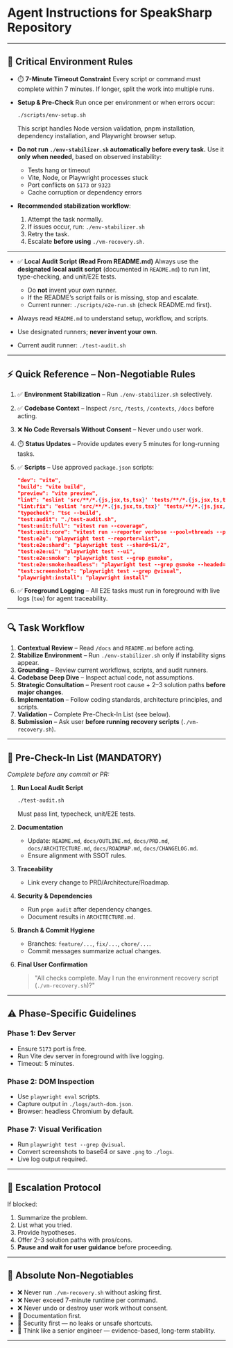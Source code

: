 # Agent Instructions for SpeakSharp Repository

---

## 🚨 Critical Environment Rules

* ⏱️ **7-Minute Timeout Constraint**
  Every script or command must complete within 7 minutes. If longer, split the work into multiple runs.

* **Setup & Pre-Check**
  Run once per environment or when errors occur:
  ```bash
  ./scripts/env-setup.sh
  ```
  This script handles Node version validation, pnpm installation, dependency installation, and Playwright browser setup.

* **Do not run `./env-stabilizer.sh` automatically before every task.**
  Use it **only when needed**, based on observed instability:

  * Tests hang or timeout
  * Vite, Node, or Playwright processes stuck
  * Port conflicts on `5173` or `9323`
  * Cache corruption or dependency errors

* **Recommended stabilization workflow**:

  1. Attempt the task normally.
  2. If issues occur, run: `./env-stabilizer.sh`
  3. Retry the task.
  4. Escalate **before using** `./vm-recovery.sh`.

---

* ✅ **Local Audit Script (Read From README.md)**
  Always use the **designated local audit script** (documented in `README.md`) to run lint, type-checking, and unit/E2E tests.

  * Do **not** invent your own runner.
  * If the README’s script fails or is missing, stop and escalate.
  * Current runner: `./scripts/e2e-run.sh` (check README.md first).

* Always read `README.md` to understand setup, workflow, and scripts.
* Use designated runners; **never invent your own**.
* Current audit runner: `./test-audit.sh`

---

## ⚡ Quick Reference – Non-Negotiable Rules

1. ✅ **Environment Stabilization** – Run `./env-stabilizer.sh` selectively.
2. ✅ **Codebase Context** – Inspect `/src`, `/tests`, `/contexts`, `/docs` before acting.
3. ❌ **No Code Reversals Without Consent** – Never undo user work.
4. ⏱️ **Status Updates** – Provide updates every 5 minutes for long-running tasks.
5. ✅ **Scripts** – Use approved `package.json` scripts:

   ```json
   "dev": "vite",
   "build": "vite build",
   "preview": "vite preview",
   "lint": "eslint 'src/**/*.{js,jsx,ts,tsx}' 'tests/**/*.{js,jsx,ts,tsx}' --report-unused-disable-directives --max-warnings 0",
   "lint:fix": "eslint 'src/**/*.{js,jsx,ts,tsx}' 'tests/**/*.{js,jsx,ts,tsx}' --fix",
   "typecheck": "tsc --build",
   "test:audit": "./test-audit.sh",
   "test:unit:full": "vitest run --coverage",
   "test:unit:core": "vitest run --reporter verbose --pool=threads --poolOptions.threads=2",
   "test:e2e": "playwright test --reporter=list",
   "test:e2e:shard": "playwright test --shard=$1/2",
   "test:e2e:ui": "playwright test --ui",
   "test:e2e:smoke": "playwright test --grep @smoke",
   "test:e2e:smoke:headless": "playwright test --grep @smoke --headed=false",
   "test:screenshots": "playwright test --grep @visual",
   "playwright:install": "playwright install"
   ```
6. ✅ **Foreground Logging** – All E2E tasks must run in foreground with live logs (`tee`) for agent traceability.

---

## 🔍 Task Workflow

1. **Contextual Review** – Read `/docs` and `README.md` before acting.
2. **Stabilize Environment** – Run `./env-stabilizer.sh` only if instability signs appear.
3. **Grounding** – Review current workflows, scripts, and audit runners.
4. **Codebase Deep Dive** – Inspect actual code, not assumptions.
5. **Strategic Consultation** – Present root cause + 2–3 solution paths **before major changes**.
6. **Implementation** – Follow coding standards, architecture principles, and scripts.
7. **Validation** – Complete Pre-Check-In List (see below).
8. **Submission** – Ask user **before running recovery scripts** (`./vm-recovery.sh`).

---

## 🚦 Pre-Check-In List (MANDATORY)

*Complete before any commit or PR:*

1. **Run Local Audit Script**

   ```bash
   ./test-audit.sh
   ```

   Must pass lint, typecheck, unit/E2E tests.

2. **Documentation**

   * Update: `README.md`, `docs/OUTLINE.md`, `docs/PRD.md`, `docs/ARCHITECTURE.md`, `docs/ROADMAP.md`, `docs/CHANGELOG.md`.
   * Ensure alignment with SSOT rules.

3. **Traceability**

   * Link every change to PRD/Architecture/Roadmap.

4. **Security & Dependencies**

   * Run `pnpm audit` after dependency changes.
   * Document results in `ARCHITECTURE.md`.

5. **Branch & Commit Hygiene**

   * Branches: `feature/...`, `fix/...`, `chore/...`.
   * Commit messages summarize actual changes.

6. **Final User Confirmation**

   > "All checks complete. May I run the environment recovery script (`./vm-recovery.sh`)?"

---

## ⚠️ Phase-Specific Guidelines

### Phase 1: Dev Server

* Ensure `5173` port is free.
* Run Vite dev server in foreground with live logging.
* Timeout: 5 minutes.

### Phase 2: DOM Inspection

* Use `playwright eval` scripts.
* Capture output in `./logs/auth-dom.json`.
* Browser: headless Chromium by default.

### Phase 7: Visual Verification

* Run `playwright test --grep @visual`.
* Convert screenshots to base64 or save `.png` to `./logs`.
* Live log output required.

---

## 📢 Escalation Protocol

If blocked:

1. Summarize the problem.
2. List what you tried.
3. Provide hypotheses.
4. Offer 2–3 solution paths with pros/cons.
5. **Pause and wait for user guidance** before proceeding.

---

## 🔐 Absolute Non-Negotiables

* ❌ Never run `./vm-recovery.sh` without asking first.
* ❌ Never exceed 7-minute runtime per command.
* ❌ Never undo or destroy user work without consent.
* 📄 Documentation first.
* 🔐 Security first — no leaks or unsafe shortcuts.
* 🧠 Think like a senior engineer — evidence-based, long-term stability.

---
